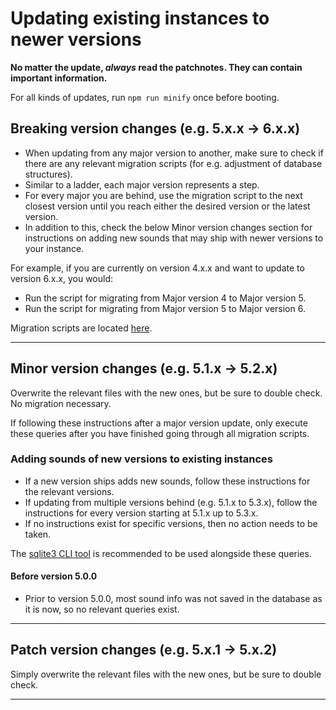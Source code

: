 # Updating existing instances to newer versions

**No matter the update, _always_ read the patchnotes. They can contain important information.**

For all kinds of updates, run `npm run minify` once before booting.

## Breaking version changes (e.g. 5.x.x -> 6.x.x)

- When updating from any major version to another, make sure to check if there are any relevant migration scripts (for e.g. adjustment of database structures).
- Similar to a ladder, each major version represents a step.
- For every major you are behind, use the migration script to the next closest version until you reach either the desired version or the latest version.
- In addition to this, check the below Minor version changes section for instructions on adding new sounds that may ship with newer versions to your instance.

For example, if you are currently on version 4.x.x and want to update to version 6.x.x, you would:
- Run the script for migrating from Major version 4 to Major version 5.
- Run the script for migrating from Major version 5 to Major version 6.

Migration scripts are located [here](https://github.com/robflop/megumin.love/blob/master/legacy_update/).

---

## Minor version changes (e.g. 5.1.x -> 5.2.x)

Overwrite the relevant files with the new ones, but be sure to double check. No migration necessary.

If following these instructions after a major version update, only execute these queries after you have finished going through all migration scripts.

### Adding sounds of new versions to existing instances

- If a new version ships adds new sounds, follow these instructions for the relevant versions.
- If updating from multiple versions behind (e.g. 5.1.x to 5.3.x), follow the instructions for every version starting at 5.1.x up to 5.3.x.
- If no instructions exist for specific versions, then no action needs to be taken.

The [sqlite3 CLI tool](https://sqlite.org/cli.html) is recommended to be used alongside these queries.

#### Before version 5.0.0
- Prior to version 5.0.0, most sound info was not saved in the database as it is now, so no relevant queries exist.

---

## Patch version changes (e.g. 5.x.1 -> 5.x.2)

Simply overwrite the relevant files with the new ones, but be sure to double check.

---